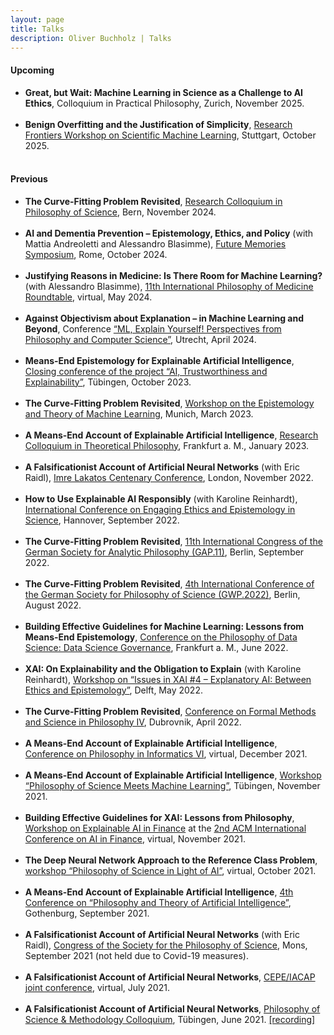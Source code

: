 ```yaml
---
layout: page
title: Talks
description: Oliver Buchholz | Talks
---
```


<h4>Upcoming</h4>

<ul>
<li><b>Great, but Wait: Machine Learning in Science as a Challenge to AI Ethics</b>, Colloquium in Practical Philosophy, Zurich, November 2025.<br><br>
</li>

<li><b>Benign Overfitting and the Justification of Simplicity</b>, <a href="https://www.simtech.uni-stuttgart.de/communication/events/workshops/frontiers/" target="_blank">Research Frontiers Workshop on Scientific Machine Learning</a>, Stuttgart, October 2025.<br><br>
</li>
</ul>


<h4>Previous</h4>

<ul>
<li><b>The Curve-Fitting Problem Revisited</b>, <a href="https://www.ksl.unibe.ch/KSL/detailsansicht?2" target="_blank">Research Colloquium in Philosophy of Science</a>, Bern, November 2024.<br><br>
</li>

<li><b>AI and Dementia Prevention &ndash; Epistemology, Ethics, and Policy</b> (with Mattia Andreoletti and Alessandro Blasimme), <a href="https://www.istitutosvizzero.it/de/conferenza/future-memories/" target="_blank">Future Memories Symposium</a>, Rome, October 2024.<br><br>
</li>
  
<li><b>Justifying Reasons in Medicine: Is There Room for Machine Learning?</b> (with Alessandro Blasimme), <a href="https://philosmed.wordpress.com/2023/09/13/11th-roundtable-9-10-may-2024/" target="_blank">11th International Philosophy of Medicine Roundtable</a>, virtual, May 2024.<br><br>
</li>
  
<li><b>Against Objectivism about Explanation &ndash; in Machine Learning and Beyond</b>, Conference <a href="https://ephil.ai/event/conference-ml-explain-yourself/" target="_blank">&ldquo;ML, Explain Yourself! Perspectives from Philosophy and Computer Science&rdquo;</a>, Utrecht, April 2024.<br><br>
</li>
  
<li>
<b>Means-End Epistemology for Explainable Artificial Intelligence</b>, <a href="https://sites.google.com/view/aiteproject/closing-conference" target="_blank">Closing conference of the project &ldquo;AI, Trustworthiness and Explainability&rdquo;</a>, T&uuml;bingen, October 2023.<br><br>
</li>
  
<li><b>The Curve-Fitting Problem Revisited</b>, <a href="https://www.mcmp.philosophie.uni-muenchen.de/events/workshops/container/ml_2023/index.html" target="_blank">Workshop on the Epistemology and Theory of Machine Learning</a>, Munich, March 2023.<br><br>
</li>
  
<li><b>A Means-End Account of Explainable Artificial Intelligence</b>, <a href="https://qis.server.uni-frankfurt.de/qisserver/rds?state=verpublish&status=init&vmfile=no&moduleCall=webInfo&publishConfFile=webInfo&publishSubDir=veranstaltung&veranstaltung.veranstid=340155" target="_blank">Research Colloquium in Theoretical Philosophy</a>, Frankfurt a. M., January 2023.<br><br>
</li>
  
<li><b>A Falsificationist Account of Artificial Neural Networks</b> (with Eric Raidl), <a href="https://www.lse.ac.uk/philosophy/events/imre-lakatos-centenary-conference/" target="_blank">Imre Lakatos Centenary Conference</a>, London, November 2022.<br><br>
</li>
  
<li><b>How to Use Explainable AI Responsibly</b> (with Karoline Reinhardt), <a href="https://grk2073.org/eesconference2022/" target="_blank">International Conference on Engaging Ethics and Epistemology in Science</a>, Hannover, September 2022.<br><br>
</li>
  
<li><b>The Curve-Fitting Problem Revisited</b>, <a href="https://gap11.de/en/index.html" target="_blank">11th International Congress of the German Society for Analytic Philosophy (GAP.11)</a>, Berlin, September 2022.<br><br>
</li>
  
<li><b>The Curve-Fitting Problem Revisited</b>, <a href="https://www.wissphil.de/gwp2022/" target="_blank">4th International Conference of the German Society for Philosophy of Science (GWP.2022)</a>, Berlin, August 2022.<br><br>
</li>
  
<li><b>Building Effective Guidelines for Machine Learning: Lessons from Means-End Epistemology</b>, <a href="https://www.frankfurt-school.de/home/research/conferences-workshops/ds-2022" target="_blank">Conference on the Philosophy of Data Science: Data Science Governance</a>, Frankfurt a. M., June 2022.<br><br>
</li>
  
<li><b>XAI: On Explainability and the Obligation to Explain</b> (with Karoline Reinhardt), <a href="https://juanmduran.net/xai4/" target="_blank">Workshop on &ldquo;Issues in XAI &num;4 &ndash; Explanatory AI: Between Ethics and Epistemology&rdquo;</a>, Delft, May 2022.<br><br>
</li>
  
<li><b>The Curve-Fitting Problem Revisited</b>, <a href="https://www.ifzg.hr/fmsph/" target="_blank">Conference on Formal Methods and Science in Philosophy IV</a>, Dubrovnik, April 2022.<br><br>
</li>
  
<li><b>A Means-End Account of Explainable Artificial Intelligence</b>, <a href="https://calculemus.org/fi6/" target="_blank">Conference on Philosophy in Informatics VI</a>, virtual, December 2021.<br><br>
</li>
  
<li><b>A Means-End Account of Explainable Artificial Intelligence</b>, <a href="https://uni-tuebingen.de/forschung/forschungsschwerpunkte/exzellenzcluster-maschinelles-lernen/veranstaltungen/veranstaltungen/#c1093140" target="_blank">Workshop &ldquo;Philosophy of Science Meets Machine Learning&rdquo;</a>, T&uuml;bingen, November 2021.<br><br>
</li>
  
<li><b>Building Effective Guidelines for XAI: Lessons from Philosophy</b>, <a href="https://sites.google.com/view/2021-workshop-explainable-ai" target="_blank">Workshop on Explainable AI in Finance</a> at the <a href="https://ai-finance.org/" target="_blank">2nd ACM International Conference on AI in Finance</a>, virtual, November 2021.<br><br>
</li>
  
<li><b>The Deep Neural Network Approach to the Reference Class Problem</b>, <a href="https://sites.google.com/view/philsciai/home" target="_blank">workshop &ldquo;Philosophy of Science in Light of AI&rdquo;</a>, virtual, October 2021.<br><br>
</li>
  
<li><b>A Means-End Account of Explainable Artificial Intelligence</b>, <a href="https://www.pt-ai.org/2021" target="_blank">4th Conference on &ldquo;Philosophy and Theory of Artificial Intelligence&rdquo;</a>, Gothenburg, September 2021.<br><br>
</li>
  
<li><b>A Falsificationist Account of Artificial Neural Networks</b> (with Eric Raidl), <a href="https://sps2021.sciencesconf.org/" target="_blank">Congress of the Society for the Philosophy of Science</a>, Mons, September 2021 (not held due to Covid-19 measures).<br><br>
</li>
  
<li><b>A Falsificationist Account of Artificial Neural Networks</b>, <a href="https://www.inf.uni-hamburg.de/en/inst/ab/eit/cepe-iacap2021.html" target="_blank">CEPE/IACAP joint conference</a>, virtual, July 2021.<br><br>
</li>
  
<li><b>A Falsificationist Account of Artificial Neural Networks</b>, <a href="https://www.youtube.com/watch?v=9axjY4VCXH4&list=PLsY-pzz3J1IROY5FmJe8pdg7ni72Vzk0k" target="_blank">Philosophy of Science &amp; Methodology Colloquium</a>, T&uuml;bingen, June 2021. <a href="https://www.youtube.com/watch?v=gJqGN2Las0s" target="_blank">[recording]</a><br><br>
</li>
</ul>
